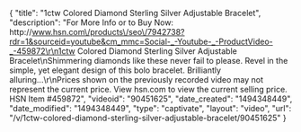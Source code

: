 {
    "title": "1ctw Colored Diamond Sterling Silver Adjustable Bracelet",
    "description": "For More Info or to Buy Now: http:\/\/www.hsn.com\/products\/seo\/7942738?rdr=1&sourceid=youtube&cm_mmc=Social-_-Youtube-_-ProductVideo-_-459872\r\n1ctw Colored Diamond Sterling Silver Adjustable Bracelet\nShimmering diamonds like these never fail to please. Revel in the simple, yet elegant design of this bolo bracelet. Brilliantly alluring...\r\nPrices shown on the previously recorded video may not represent the current price.  View hsn.com to view the current selling price. HSN Item #459872",
    "videoid": "90451625",
    "date_created": "1494348449",
    "date_modified": "1494348449",
    "type": "captivate",
    "layout": "video",
    "url": "\/v\/1ctw-colored-diamond-sterling-silver-adjustable-bracelet\/90451625"
}
